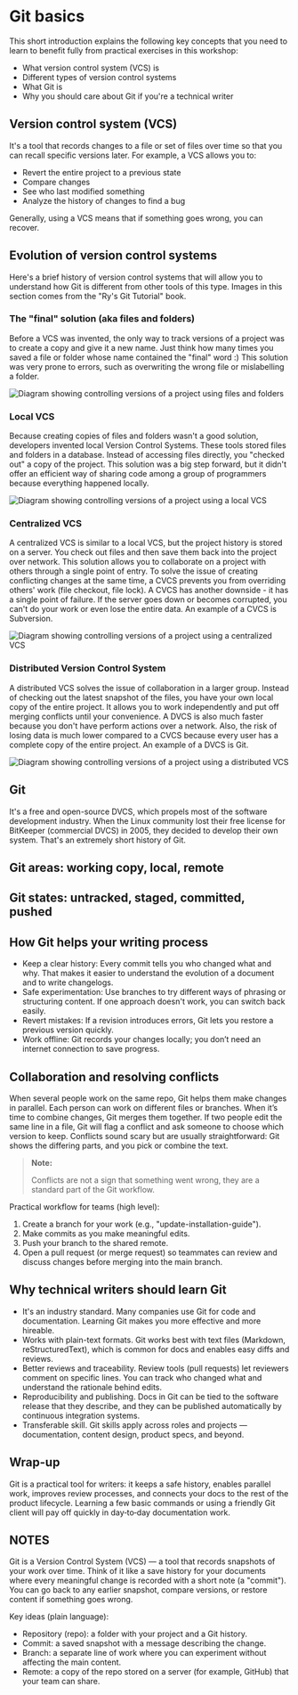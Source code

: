 # Git basics

This short introduction explains the following key concepts that you need to learn to
benefit fully from practical exercises in this workshop:

- What version control system (VCS) is
- Different types of version control systems
- What Git is
- Why you should care about Git if you're a technical writer

## Version control system (VCS)

It's a tool that records changes to a file or set of files over time so that you can recall specific versions later.
For example, a VCS allows you to:

- Revert the entire project to a previous state
- Compare changes
- See who last modified something
- Analyze the history of changes to find a bug

Generally, using a VCS means that if something goes wrong, you can recover.

## Evolution of version control systems

Here's a brief history of version control systems that will allow you to understand
how Git is different from other tools of this type.
Images in this section comes from the "Ry's Git Tutorial" book.

### The "final" solution (aka files and folders)

Before a VCS was invented, the only way to track versions of a project
was to create a copy and give it a new name. Just think how many times you saved
a file or folder whose name contained the "final" word :)
This solution was very prone to errors, such as overwriting the wrong file or mislabelling a folder.

![Diagram showing controlling versions of a project using files and folders](img/files-and-folders.png)

### Local VCS

Because creating copies of files and folders wasn't a good solution,
developers invented local Version Control Systems. These tools stored
files and folders in a database. Instead of accessing files directly,
you "checked out" a copy of the project.
This solution was a big step forward, but it didn't offer an efficient way
of sharing code among a group of programmers because everything happened locally.

![Diagram showing controlling versions of a project using a local VCS](img/local-vcs.png)

### Centralized VCS

A centralized VCS is similar to a local VCS, but the project history is stored
on a server. You check out files and then save them back into the project over network. This solution allows you to collaborate on a project with others through
a single point of entry. To solve the issue of creating conflicting changes at the same time, a CVCS prevents you from overriding others' work (file checkout, file lock). A CVCS has another downside - it has a single point of failure. If the server goes down or becomes corrupted, you can't do your work or even lose the entire data.
An example of a CVCS is Subversion.

![Diagram showing controlling versions of a project using a centralized VCS](img/centralized-vcs.png)

### Distributed Version Control System

A distributed VCS solves the issue of collaboration in a larger group. Instead of checking out the latest snapshot of the files, you have your own local copy of the entire project. It allows you to work independently and put off merging conflicts until your convenience. A DVCS is also much faster because you don't have perform actions over a network. Also, the risk of losing data is much lower compared to a CVCS because every user has a complete copy of the entire project.
An example of a DVCS is Git.

![Diagram showing controlling versions of a project using a distributed VCS](img/distributed-vcs.png)

## Git

It's a free and open-source DVCS, which propels most of the software development industry.
When the Linux community lost their free license for BitKeeper (commercial DVCS) in 2005, they decided to develop their own system. That's an extremely short history of
Git.

## Git areas: working copy, local, remote

## Git states: untracked, staged, committed, pushed

## How Git helps your writing process

- Keep a clear history: Every commit tells you who changed what and why. That
  makes it easier to understand the evolution of a document and to write
  changelogs.
- Safe experimentation: Use branches to try different ways of phrasing or
  structuring content. If one approach doesn't work, you can switch back easily.
- Revert mistakes: If a revision introduces errors, Git lets you restore a
  previous version quickly.
- Work offline: Git records your changes locally; you don’t need an internet
  connection to save progress.

## Collaboration and resolving conflicts

When several people work on the same repo, Git helps them make changes in
parallel. Each person can work on different files or branches. When it’s time to
combine changes, Git merges them together. If two people edit the same line in a
file, Git will flag a conflict and ask someone to choose which version to keep.
Conflicts sound scary but are usually straightforward: Git shows the differing
parts, and you pick or combine the text.

> **Note:**
>
> Conflicts are not a sign that something went wrong, they are a standard part
> of the Git workflow.

Practical workflow for teams (high level):

1. Create a branch for your work (e.g., "update-installation-guide").
2. Make commits as you make meaningful edits.
3. Push your branch to the shared remote.
4. Open a pull request (or merge request) so teammates can review and discuss
   changes before merging into the main branch.

## Why technical writers should learn Git

- It's an industry standard. Many companies use Git for code and documentation.
  Learning Git makes you more effective and more hireable.
- Works with plain-text formats. Git works best with text files (Markdown,
  reStructuredText), which is common for docs and enables easy diffs and
  reviews.
- Better reviews and traceability. Review tools (pull requests) let reviewers
  comment on specific lines. You can track who changed what and understand the
  rationale behind edits.
- Reproducibility and publishing. Docs in Git can be tied to the software
  release that they describe, and they can be published automatically by
  continuous integration systems.
- Transferable skill. Git skills apply across roles and projects —
  documentation, content design, product specs, and beyond.

## Wrap-up

Git is a practical tool for writers: it keeps a safe history, enables parallel
work, improves review processes, and connects your docs to the rest of the
product lifecycle. Learning a few basic commands or using a friendly Git client
will pay off quickly in day‑to‑day documentation work.

## NOTES

Git is a Version Control System (VCS) — a tool that records snapshots of your work
over time. Think of it like a save history for your documents where every
meaningful change is recorded with a short note (a "commit"). You can go back to
any earlier snapshot, compare versions, or restore content if something goes
wrong.

Key ideas (plain language):

- Repository (repo): a folder with your project and a Git history.
- Commit: a saved snapshot with a message describing the change.
- Branch: a separate line of work where you can experiment without affecting the
  main content.
- Remote: a copy of the repo stored on a server (for example, GitHub) that your
  team can share.
